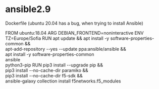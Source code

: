 # ansible2.9

Dockerfile (ubuntu 20.04 has a bug, when trying to install Ansible)

FROM ubuntu:18.04
ARG DEBIAN_FRONTEND=noninteractive
ENV TZ=Europe/Sofia
RUN apt update && apt install -y software-properties-common && \
    apt-add-repository --yes --update ppa:ansible/ansible && \
    apt install -y software-properties-common \
    ansible \
    python3-pip
RUN pip3 install --upgrade pip && \
    pip3 install --no-cache-dir paramiko && \
    pip3 install --no-cache-dir f5-sdk && \
    ansible-galaxy collection install f5networks.f5_modules
